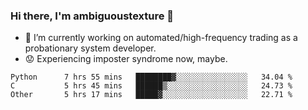 ### Hi there, I'm ambiguoustexture 👋

<!--
**ambiguoustexture/ambiguoustexture** is a ✨ _special_ ✨ repository because its `README.md` (this file) appears on your GitHub profile.

Here are some ideas to get you started:
-->
- 🔭 I’m currently working on automated/high-frequency trading as a probationary system developer.
- :worried: Experiencing imposter syndrome now, maybe.

<!--START_SECTION:waka-->

```text
Python      7 hrs 55 mins   ████████▓░░░░░░░░░░░░░░░░   34.04 %
C           5 hrs 45 mins   ██████▒░░░░░░░░░░░░░░░░░░   24.73 %
Other       5 hrs 17 mins   █████▓░░░░░░░░░░░░░░░░░░░   22.71 %
```

<!--END_SECTION:waka-->
